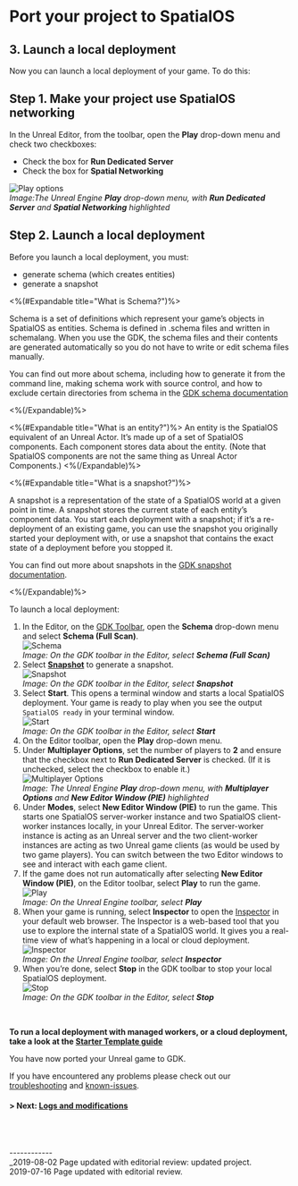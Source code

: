 

# Port your project to SpatialOS

## 3. Launch a local deployment

Now you can launch a local deployment of your game. 
To do this: 

## Step 1. Make your project use SpatialOS networking

In the Unreal Editor, from the toolbar, open the **Play** drop-down menu and check two checkboxes:

  * Check the box for **Run Dedicated Server**
  * Check the box for **Spatial Networking**<br/>

![Play options]({{assetRoot}}assets/screen-grabs/toolbar/toolbar-checkboxes.png)<br/>
_Image:The Unreal Engine **Play** drop-down menu, with **Run Dedicated Server** and **Spatial Networking** highlighted_

## Step 2. Launch a local deployment
Before you launch a local deployment, you must:

* generate schema (which creates entities)
* generate a snapshot

<%(#Expandable title="What is Schema?")%>

Schema is a set of definitions which represent your game’s objects in SpatialOS as entities. Schema is defined in .schema files and written in schemalang. When you use the GDK, the schema files and their contents are generated automatically so you do not have to write or edit schema files manually.

You can find out more about schema, including how to generate it from the command line, making schema work with source control, and how to exclude certain directories from schema in the [GDK schema documentation]({{urlRoot}}/content/how-to-use-schema)

<%(/Expandable)%>

<%(#Expandable title="What is an entity?")%>
An entity is the SpatialOS equivalent of an Unreal Actor. It’s made up of a set of SpatialOS components. Each component stores data about the entity. (Note that SpatialOS components are not the same thing as Unreal Actor Components.)
<%(/Expandable)%>

<%(#Expandable title="What is  a snapshot?")%>

A snapshot is a representation of the state of a SpatialOS world at a given point in time. A snapshot stores the current state of each entity’s component data. You start each deployment with a snapshot; if it’s a re-deployment of an existing game, you can use the snapshot you originally started your deployment with, or use a snapshot that contains the exact state of a deployment before you stopped it.

You can find out more about snapshots in the [GDK snapshot documentation]({{urlRoot}}/content/how-to-use-snapshots).

<%(/Expandable)%>

To launch a local deployment:

1. In the Editor, on the [GDK Toolbar]({{urlRoot}}/content/unreal-editor-interface/toolbars), open the **Schema** drop-down menu and select **Schema (Full Scan)**. <br/>
   ![Schema]({{assetRoot}}assets/screen-grabs/toolbar/schema-button-full-scan.png)<br/>
   _Image: On the GDK toolbar in the Editor, select **Schema (Full Scan)**_
   </br>
1. Select [**Snapshot**]({{UrlRoot}}/content/spatialos-concepts/generating-a-snapshot) to generate a snapshot.<br/>
   ![Snapshot]({{assetRoot}}assets/screen-grabs/toolbar/snapshot-button.png)<br/>
   _Image: On the GDK toolbar in the Editor, select **Snapshot**_</br>
1. Select **Start**. This opens a terminal window and starts a local SpatialOS deployment. Your game is ready to play when you see the output `SpatialOS ready` in your terminal window.</br>
   ![Start]({{assetRoot}}assets/screen-grabs/toolbar/start-button.png)<br/>
   _Image: On the GDK toolbar in the Editor, select **Start**_</br>
1. On the Editor toolbar, open the **Play** drop-down menu.
1. Under **Multiplayer Options**, set the number of players to **2** and ensure that the checkbox next to **Run Dedicated Server** is checked. (If it is unchecked, select the checkbox to enable it.)<br/>
   ![Multiplayer Options]({{assetRoot}}assets/set-up-template/spatialos-multiplayer-options.png)<br/>
   _Image: The Unreal Engine **Play** drop-down menu, with **Multiplayer Options** and **New Editor Window (PIE)** highlighted_</br>
1. Under **Modes**, select **New Editor Window (PIE)** to run the game. This starts one SpatialOS server-worker instance and two SpatialOS client-worker instances locally, in your Unreal Editor.
   The server-worker instance is acting as an Unreal server and the two client-worker instances are acting as two Unreal game clients (as would be used by two game players).
   You can switch between the two Editor windows to see and interact with each game client. 
1. If the game does not run automatically after selecting **New Editor Window (PIE)**, on the Editor toolbar, select **Play** to run the game.</br>
  ![Play]({{assetRoot}}assets/screen-grabs/toolbar/play-button.png)</br>
  _Image: On the Unreal Engine toolbar, select **Play**_</br>
1. When your game is running, select **Inspector** to open the [Inspector](https://docs.improbable.io/unreal/alpha//content/glossary#inspector) in your default web browser. The Inspector is a web-based tool that you use to explore the internal state of a SpatialOS world. It gives you a real-time view of what’s happening in a local or cloud deployment. </br>
  ![Inspector]({{assetRoot}}assets/screen-grabs/toolbar/inspector-button.png)</br>
  _Image: On the Unreal Engine toolbar, select **Inspector**_</br>
1. When you’re done, select **Stop** in the GDK toolbar to stop your local SpatialOS deployment.<br/>
   ![Stop]({{assetRoot}}assets/screen-grabs/toolbar/stop-button.png)<br/>
   _Image: On the GDK toolbar in the Editor, select **Stop**_</br>
</br>

**To run a local deployment with managed workers, or a cloud deployment, take a look at the [Starter Template guide]({{urlRoot}}/content/get-started/starter-template/get-started-template-intro)**

You have now ported your Unreal game to GDK. 

If you have encountered any problems please check out our [troubleshooting]({{urlRoot}}/content/troubleshooting) and [known-issues]({{urlRoot}}/known-issues).

#### **> Next:** [Logs and modifications]({{urlRoot}}/content/tutorials/porting-guide/tutorial-portingguide-logs)

<br/>

<br/>------------<br/>_2019-08-02 Page updated with editorial review: updated project.<br/>
2019-07-16 Page updated with editorial review.<br/>
